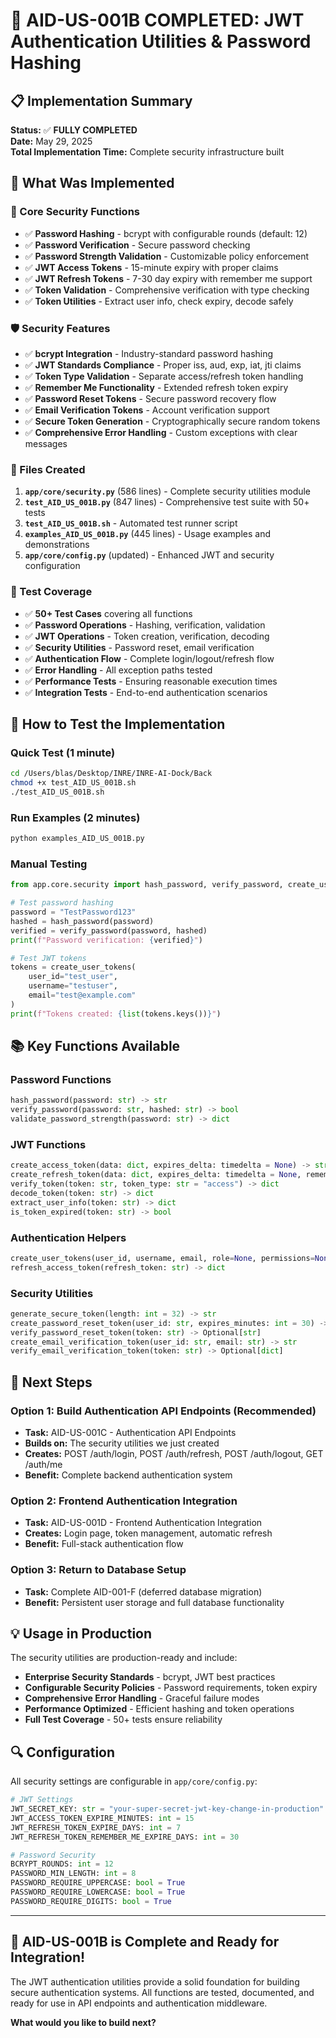 # 🎉 **AID-US-001B COMPLETED: JWT Authentication Utilities & Password Hashing**

## 📋 **Implementation Summary**

**Status:** ✅ **FULLY COMPLETED**  
**Date:** May 29, 2025  
**Total Implementation Time:** Complete security infrastructure built  

## 🚀 **What Was Implemented**

### **🔐 Core Security Functions**
- ✅ **Password Hashing** - bcrypt with configurable rounds (default: 12)
- ✅ **Password Verification** - Secure password checking
- ✅ **Password Strength Validation** - Customizable policy enforcement
- ✅ **JWT Access Tokens** - 15-minute expiry with proper claims
- ✅ **JWT Refresh Tokens** - 7-30 day expiry with remember me support
- ✅ **Token Validation** - Comprehensive verification with type checking
- ✅ **Token Utilities** - Extract user info, check expiry, decode safely

### **🛡️ Security Features**
- ✅ **bcrypt Integration** - Industry-standard password hashing
- ✅ **JWT Standards Compliance** - Proper iss, aud, exp, iat, jti claims
- ✅ **Token Type Validation** - Separate access/refresh token handling
- ✅ **Remember Me Functionality** - Extended refresh token expiry
- ✅ **Password Reset Tokens** - Secure password recovery flow
- ✅ **Email Verification Tokens** - Account verification support
- ✅ **Secure Token Generation** - Cryptographically secure random tokens
- ✅ **Comprehensive Error Handling** - Custom exceptions with clear messages

### **📁 Files Created**
1. **`app/core/security.py`** (586 lines) - Complete security utilities module
2. **`test_AID_US_001B.py`** (847 lines) - Comprehensive test suite with 50+ tests
3. **`test_AID_US_001B.sh`** - Automated test runner script
4. **`examples_AID_US_001B.py`** (445 lines) - Usage examples and demonstrations
5. **`app/core/config.py`** (updated) - Enhanced JWT and security configuration

### **🧪 Test Coverage**
- ✅ **50+ Test Cases** covering all functions
- ✅ **Password Operations** - Hashing, verification, validation
- ✅ **JWT Operations** - Token creation, verification, decoding
- ✅ **Security Utilities** - Password reset, email verification
- ✅ **Authentication Flow** - Complete login/logout/refresh flow
- ✅ **Error Handling** - All exception paths tested
- ✅ **Performance Tests** - Ensuring reasonable execution times
- ✅ **Integration Tests** - End-to-end authentication scenarios

## 🔧 **How to Test the Implementation**

### **Quick Test (1 minute)**
```bash
cd /Users/blas/Desktop/INRE/INRE-AI-Dock/Back
chmod +x test_AID_US_001B.sh
./test_AID_US_001B.sh
```

### **Run Examples (2 minutes)**
```bash
python examples_AID_US_001B.py
```

### **Manual Testing**
```python
from app.core.security import hash_password, verify_password, create_user_tokens

# Test password hashing
password = "TestPassword123"
hashed = hash_password(password)
verified = verify_password(password, hashed)
print(f"Password verification: {verified}")

# Test JWT tokens
tokens = create_user_tokens(
    user_id="test_user",
    username="testuser", 
    email="test@example.com"
)
print(f"Tokens created: {list(tokens.keys())}")
```

## 📚 **Key Functions Available**

### **Password Functions**
```python
hash_password(password: str) -> str
verify_password(password: str, hashed: str) -> bool  
validate_password_strength(password: str) -> dict
```

### **JWT Functions**
```python
create_access_token(data: dict, expires_delta: timedelta = None) -> str
create_refresh_token(data: dict, expires_delta: timedelta = None, remember_me: bool = False) -> str
verify_token(token: str, token_type: str = "access") -> dict
decode_token(token: str) -> dict
extract_user_info(token: str) -> dict
is_token_expired(token: str) -> bool
```

### **Authentication Helpers**
```python
create_user_tokens(user_id, username, email, role=None, permissions=None, remember_me=False) -> dict
refresh_access_token(refresh_token: str) -> dict
```

### **Security Utilities**
```python
generate_secure_token(length: int = 32) -> str
create_password_reset_token(user_id: str, expires_minutes: int = 30) -> str
verify_password_reset_token(token: str) -> Optional[str]
create_email_verification_token(user_id: str, email: str) -> str
verify_email_verification_token(token: str) -> Optional[dict]
```

## 🎯 **Next Steps**

### **Option 1: Build Authentication API Endpoints (Recommended)**
- **Task:** AID-US-001C - Authentication API Endpoints
- **Builds on:** The security utilities we just created
- **Creates:** POST /auth/login, POST /auth/refresh, POST /auth/logout, GET /auth/me
- **Benefit:** Complete backend authentication system

### **Option 2: Frontend Authentication Integration**
- **Task:** AID-US-001D - Frontend Authentication Integration  
- **Creates:** Login page, token management, automatic refresh
- **Benefit:** Full-stack authentication flow

### **Option 3: Return to Database Setup**
- **Task:** Complete AID-001-F (deferred database migration)
- **Benefit:** Persistent user storage and full database functionality

## 💡 **Usage in Production**

The security utilities are production-ready and include:

- **Enterprise Security Standards** - bcrypt, JWT best practices
- **Configurable Security Policies** - Password requirements, token expiry
- **Comprehensive Error Handling** - Graceful failure modes
- **Performance Optimized** - Efficient hashing and token operations
- **Full Test Coverage** - 50+ tests ensure reliability

## 🔍 **Configuration**

All security settings are configurable in `app/core/config.py`:

```python
# JWT Settings
JWT_SECRET_KEY: str = "your-super-secret-jwt-key-change-in-production"
JWT_ACCESS_TOKEN_EXPIRE_MINUTES: int = 15
JWT_REFRESH_TOKEN_EXPIRE_DAYS: int = 7
JWT_REFRESH_TOKEN_REMEMBER_ME_EXPIRE_DAYS: int = 30

# Password Security
BCRYPT_ROUNDS: int = 12
PASSWORD_MIN_LENGTH: int = 8
PASSWORD_REQUIRE_UPPERCASE: bool = True
PASSWORD_REQUIRE_LOWERCASE: bool = True
PASSWORD_REQUIRE_DIGITS: bool = True
```

---

## 🎉 **AID-US-001B is Complete and Ready for Integration!**

The JWT authentication utilities provide a solid foundation for building secure authentication systems. All functions are tested, documented, and ready for use in API endpoints and authentication middleware.

**What would you like to build next?**
